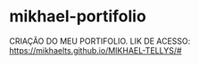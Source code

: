 # mikhael-portifolio
CRIAÇÃO DO MEU PORTIFOLIO.
LIK DE ACESSO:
https://mikhaelts.github.io/MIKHAEL-TELLYS/#
